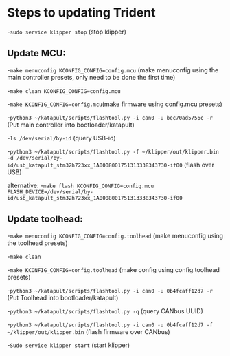 # Steps to updating Trident

-`sudo service klipper stop` (stop klipper)

## Update MCU:

-`make menuconfig KCONFIG_CONFIG=config.mcu` (make menuconfig using the main controller presets, only need to be done the first time)

-`make clean KCONFIG_CONFIG=config.mcu`

-`make KCONFIG_CONFIG=config.mcu`(make firmware using config.mcu presets)

-`python3 ~/katapult/scripts/flashtool.py -i can0 -u bec70ad5756c -r` (Put main controller into bootloader/katapult)

-`ls /dev/serial/by-id` (query USB-id)

-`python3 ~/katapult/scripts/flashtool.py -f ~/klipper/out/klipper.bin -d /dev/serial/by-id/usb_katapult_stm32h723xx_1A0008001751313338343730-if00` (flash over USB)

alternative:
-`make flash KCONFIG_CONFIG=config.mcu FLASH_DEVICE=/dev/serial/by-id/usb_katapult_stm32h723xx_1A0008001751313338343730-if00`

## Update toolhead:

-`make menuconfig KCONFIG_CONFIG=config.toolhead` (make menuconfig using the toolhead presets)

-`make clean`

-`make KCONFIG_CONFIG=config.toolhead` (make config using config.toolhead presets)

-`python3 ~/katapult/scripts/flashtool.py -i can0 -u 0b4fcaff12d7 -r` (Put Toolhead into bootloader/katapult)

-`python3 ~/katapult/scripts/flashtool.py -q` (query CANbus UUID)

-`python3 ~/katapult/scripts/flashtool.py -i can0 -u 0b4fcaff12d7 -f ~/klipper/out/klipper.bin` (flash firmware over CANbus)

-`Sudo service klipper start` (start klipper)
